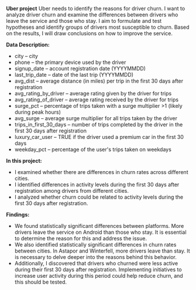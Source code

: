  **Uber project**
   Uber needs to identify the reasons for driver churn.
   I want to analyze driver churn and examine the differences between drivers who leave the service and those who stay. I aim to formulate and test hypotheses and identify groups of drivers most susceptible to churn. Based on the results, I will draw conclusions on how to improve the service.


**Data Description:**

 - city – city
 - phone – the primary device used by the driver
 - signup_date – account registration date (YYYYMMDD)
 - last_trip_date – date of the last trip (YYYYMMDD)
 - avg_dist – average distance (in miles) per trip in the first 30 days after registration
 - avg_rating_by_driver – average rating given by the driver for trips
 - avg_rating_of_driver – average rating received by the driver for trips
 - surge_pct – percentage of trips taken with a surge multiplier >1 (likely during peak hours)
 - avg_surge – average surge multiplier for all trips taken by the driver
 - trips_in_first_30_days – number of trips completed by the driver in the first 30 days after registration
 - luxury_car_user – TRUE if the driver used a premium car in the first 30 days
 - weekday_pct – percentage of the user's trips taken on weekdays


**In this project:**
 - I examined whether there are differences in churn rates across different cities.
 - I identified differences in activity levels during the first 30 days after registration among drivers from different cities.
 - I analyzed whether churn could be related to activity levels during the first 30 days after registration.
 
**Findings:**
 - We found statistically significant differences between platforms. More drivers leave the service on Android than those who stay. It is essential to determine the reason for this and address the issue.
 - We also identified statistically significant differences in churn rates between cities. In Astapor and Winterfell, more drivers leave than stay. It is necessary to delve deeper into the reasons behind this behavior.
 - Additionally, I discovered that drivers who churned were less active during their first 30 days after registration. Implementing initiatives to increase user activity during this period could help reduce churn, and this should be tested.
